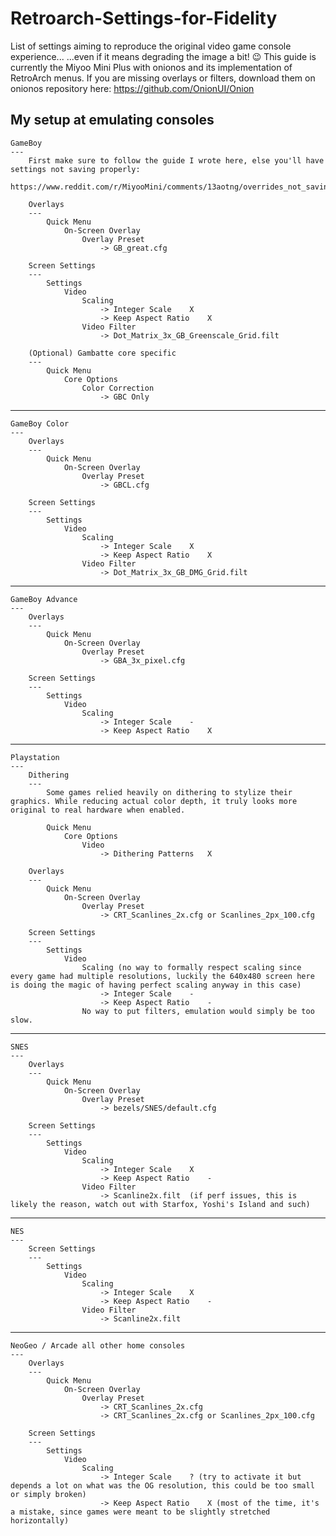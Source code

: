 # Retroarch-Settings-for-Fidelity
List of settings aiming to reproduce the original video game console experience... ...even if it means degrading the image a bit! 😉
This guide is currently the Miyoo Mini Plus with onionos and its implementation of RetroArch menus.
If you are missing overlays or filters, download them on onionos repository here: https://github.com/OnionUI/Onion

My setup at emulating consoles
---
	GameBoy
	---
		First make sure to follow the guide I wrote here, else you'll have settings not saving properly:
		https://www.reddit.com/r/MiyooMini/comments/13aotng/overrides_not_saving_this_might_be_the_fix/
		
		Overlays
		---
			Quick Menu
				On-Screen Overlay
					Overlay Preset
						-> GB_great.cfg

		Screen Settings
		---
			Settings
				Video
					Scaling
						-> Integer Scale	X
						-> Keep Aspect Ratio	X
					Video Filter
						-> Dot_Matrix_3x_GB_Greenscale_Grid.filt

		(Optional) Gambatte core specific
		---
			Quick Menu
				Core Options
					Color Correction
						-> GBC Only
---
	GameBoy Color
	---
		Overlays
		---
			Quick Menu
				On-Screen Overlay
					Overlay Preset
						-> GBCL.cfg

		Screen Settings
		---
			Settings
				Video
					Scaling
						-> Integer Scale	X
						-> Keep Aspect Ratio	X
					Video Filter
						-> Dot_Matrix_3x_GB_DMG_Grid.filt
---
	GameBoy Advance
	---
		Overlays
		---
			Quick Menu
				On-Screen Overlay
					Overlay Preset
						-> GBA_3x_pixel.cfg

		Screen Settings
		---
			Settings
				Video
					Scaling
						-> Integer Scale	-
						-> Keep Aspect Ratio	X
---
	Playstation
	---
		Dithering
		---
			Some games relied heavily on dithering to stylize their graphics. While reducing actual color depth, it truly looks more original to real hardware when enabled.

			Quick Menu
				Core Options
					Video
						-> Dithering Patterns	X

		Overlays
		---
			Quick Menu
				On-Screen Overlay
					Overlay Preset
						-> CRT_Scanlines_2x.cfg or Scanlines_2px_100.cfg

		Screen Settings
		---
			Settings
				Video
					Scaling (no way to formally respect scaling since every game had multiple resolutions, luckily the 640x480 screen here is doing the magic of having perfect scaling anyway in this case)
						-> Integer Scale	-
						-> Keep Aspect Ratio	-
					No way to put filters, emulation would simply be too slow.
---
	SNES
	---
		Overlays
		---
			Quick Menu
				On-Screen Overlay
					Overlay Preset
						-> bezels/SNES/default.cfg

		Screen Settings
		---
			Settings
				Video
					Scaling
						-> Integer Scale	X
						-> Keep Aspect Ratio	-
					Video Filter
						-> Scanline2x.filt	(if perf issues, this is likely the reason, watch out with Starfox, Yoshi's Island and such)
---
	NES
	---
		Screen Settings
		---
			Settings
				Video
					Scaling
						-> Integer Scale	X
						-> Keep Aspect Ratio	-
					Video Filter
						-> Scanline2x.filt
---
	NeoGeo / Arcade all other home consoles
	---
		Overlays
		---
			Quick Menu
				On-Screen Overlay
					Overlay Preset
						-> CRT_Scanlines_2x.cfg
						-> CRT_Scanlines_2x.cfg or Scanlines_2px_100.cfg

		Screen Settings
		---
			Settings
				Video
					Scaling
						-> Integer Scale	? (try to activate it but depends a lot on what was the OG resolution, this could be too small or simply broken)
						-> Keep Aspect Ratio	X (most of the time, it's a mistake, since games were meant to be slightly stretched horizontally)
					
